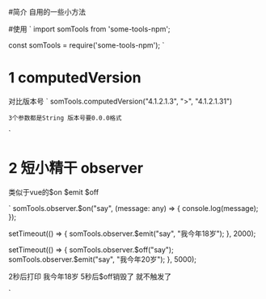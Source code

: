 #简介
 自用的一些小方法

#使用
`
import somTools from 'some-tools-npm';

const somTools = require('some-tools-npm');
`

# 1 computedVersion
 对比版本号
`
    somTools.computedVersion("4.1.2.1.3", ">", "4.1.2.1.31")

    3个参数都是String 版本号要0.0.0格式
`

# 2 短小精干 observer
 类似于vue的$on $emit $off

 `
 somTools.observer.$on("say", (message: any) => {
  console.log(message);
 });

 setTimeout(() => {
  somTools.observer.$emit("say", "我今年18岁");
 }, 2000);
 
 setTimeout(() => {
  somTools.observer.$off("say");
  somTools.observer.$emit("say", "我今年20岁");
 }, 5000);

 2秒后打印 我今年18岁 5秒后$off销毁了 就不触发了
 
`

